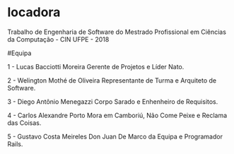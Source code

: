 # locadora
Trabalho de Engenharia de Software do Mestrado Profissional em Ciências da Computação - CIN UFPE - 2018

#Equipa

1 - Lucas Bacciotti Moreira
Gerente de Projetos e Líder Nato.

2 - Welington Mothé de Oliveira
Representante de Turma e Arquiteto de Software.

3 - Diego Antônio Menegazzi
Corpo Sarado e Enhenheiro de Requisitos.

4 - Carlos Alexandre Porto
Mora em Camboriú, Não Come Peixe e Reclama das Coisas.

5 - Gustavo Costa Meireles
Don Juan De Marco da Equipa e Programador Rails.
